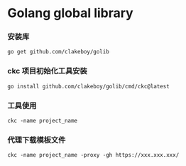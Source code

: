 # Golang global library

### 安装库
```
go get github.com/clakeboy/golib
```

### ckc 项目初始化工具安装

```
go install github.com/clakeboy/golib/cmd/ckc@latest
```

### 工具使用
```
ckc -name project_name
```

### 代理下载模板文件
```
ckc -name project_name -proxy -gh https://xxx.xxx.xxx/
```
